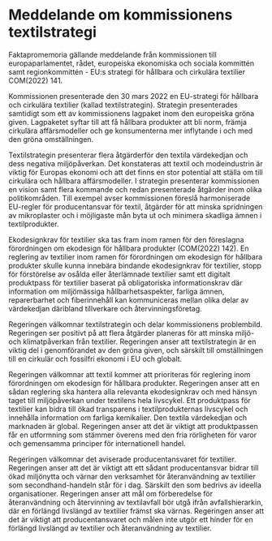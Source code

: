 # Meddelande om kommissionens textilstrategi

Faktapromemoria gällande meddelande från kommissionen till europaparlamentet, rådet, europeiska ekonomiska och sociala kommittén samt regionkommittén - EU:s strategi för hållbara och cirkulära textilier COM(2022) 141.

Kommissionen presenterade den 30 mars 2022 en EU-strategi för hållbara och cirkulära textilier (kallad textilstrategin). Strategin presenterades samtidigt som ett av kommissionens lagpaket inom den europeiska gröna given. Lagpaketet syftar till att få hållbara produkter att bli norm, främja cirkulära affärsmodeller och ge konsumenterna mer inflytande i och med den gröna omställningen.

Textilstrategin presenterar flera åtgärderför den textila värdekedjan och dess negativa miljöpåverkan. Det konstateras att textil och modeindustrin är viktig för Europas ekonomi och att det finns en stor potential att ställa om till cirkulära och hållbara affärsmodeller. I strategin presenterar kommissionen en vision samt flera kommande och redan presenterade åtgärder inom olika politikområden. Till exempel avser kommissionen föreslå harmoniserade EU-regler för producentansvar för textil, åtgärder för att minska spridningen av mikroplaster och i möjligaste mån byta ut och minimera skadliga ämnen i textilprodukter.

Ekodesignkrav för textilier ska tas fram inom ramen för den föreslagna förordningen om ekodesign för hållbara produkter (COM(2022) 142). En reglering av textilier inom ramen för förordningen om ekodesign för hållbara produkter skulle kunna innebära bindande ekodesignkrav för textilier, stopp för förstörelse av osålda eller återlämnade textilier samt ett digitalt produktpass för textilier baserat på obligatoriska informationskrav där information om miljömässiga hållbarhetsaspekter, farliga ämnen, reparerbarhet och fiberinnehåll kan kommuniceras mellan olika delar av värdekedjan däribland tillverkare och återvinningsföretag.

Regeringen välkomnar textilstrategin och delar kommissionens problembild. Regeringen ser positivt på att flera åtgärder planeras för att minska miljö- och klimatpåverkan från textilier. Regeringen anser att textilstrategin är en viktig del i genomförandet av den gröna given, och särskilt till omställningen till en cirkulär och fossilfri ekonomi i EU och globalt.

Regeringen välkomnar att textil kommer att prioriteras för reglering inom förordningen om ekodesign för hållbara produkter. Regeringen anser att en sådan reglering ska hantera alla relevanta ekodesignkrav och med hänsyn taget till miljöpåverkan under textilens hela livscykel. Ett produktpass för textilier kan bidra till ökad transparens i textilprodukternas livscykel och innehålla information om farliga kemikalier. Den textila värdekedjan och marknaden är global. Regeringen anser att det är viktigt att produktpassen får en utformning som stämmer överens med den fria rörligheten för varor och gemensamma principer för internationell handel.

Regeringen välkomnar det aviserade producentansvaret för textilier. Regeringen anser att det är viktigt att ett sådant producentansvar bidrar till ökad miljönytta och värnar den verksamhet för återanvändning av textilier som secondhand-handeln står för i dag. Särskilt den som bedrivs av ideella organisationer. Regeringen anser att mål om förberedelse för återanvändning och återvinning av textilavfall bör utgå ifrån avfallshierarkin, där en förlängd livslängd av textilier främst ska värnas. Regeringen anser att det är viktigt att producentansvaret och målen inte utgör ett hinder för en förlängd livslängd av textilier och återanvändning av textilier.
